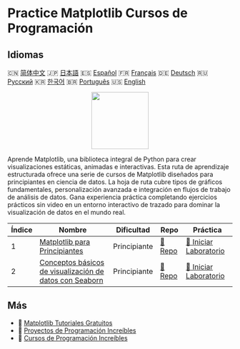 # Practice Matplotlib Cursos de Programación

## Idiomas

🇨🇳 [简体中文](README_zh.md) 🇯🇵 [日本語](README_ja.md) 🇪🇸 [Español](README_es.md) 🇫🇷 [Français](README_fr.md) 🇩🇪 [Deutsch](README_de.md) 🇷🇺 [Русский](README_ru.md) 🇰🇷 [한국어](README_ko.md) 🇧🇷 [Português](README_pt.md) 🇺🇸 [English](README.md) 

<div align="center">
<img width="128px" src="https://file.labex.io/path/6PDQ0G40CdCX.png">
</div>

Aprende Matplotlib, una biblioteca integral de Python para crear visualizaciones estáticas, animadas e interactivas. Esta ruta de aprendizaje estructurada ofrece una serie de cursos de Matplotlib diseñados para principiantes en ciencia de datos. La hoja de ruta cubre tipos de gráficos fundamentales, personalización avanzada e integración en flujos de trabajo de análisis de datos. Gana experiencia práctica completando ejercicios prácticos sin video en un entorno interactivo de trazado para dominar la visualización de datos en el mundo real.

|   Índice | Nombre                                                                                                                   | Dificultad   | Repo                                                                       | Práctica                                                                                |
|----------|--------------------------------------------------------------------------------------------------------------------------|--------------|----------------------------------------------------------------------------|-----------------------------------------------------------------------------------------|
|        1 | [Matplotlib para Principiantes](https://labex.io/es/courses/matplotlib-for-beginners)                                    | Principiante | [🔗 Repo](https://github.com/labex-labs/matplotlib-for-beginners)          | [🚀 Iniciar Laboratorio](https://labex.io/es/courses/matplotlib-for-beginners)          |
|        2 | [Conceptos básicos de visualización de datos con Seaborn](https://labex.io/es/courses/seaborn-data-visualization-basics) | Principiante | [🔗 Repo](https://github.com/labex-labs/seaborn-data-visualization-basics) | [🚀 Iniciar Laboratorio](https://labex.io/es/courses/seaborn-data-visualization-basics) |

## Más

- 🔗 [Matplotlib Tutoriales Gratuitos](https://github.com/labex-labs/matplotlib-free-tutorials)
- 🔗 [Proyectos de Programación Increíbles](https://github.com/labex-labs/awesome-programming-projects)
- 🔗 [Cursos de Programación Increíbles](https://github.com/labex-labs/awesome-programming-courses)

